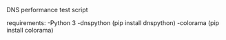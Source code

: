 DNS performance test script


requirements: 
   -Python 3 
   -dnspython (pip install dnspython) 
   -colorama (pip install colorama)
